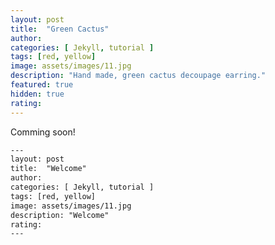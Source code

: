 ```yaml
---
layout: post
title:  "Green Cactus"
author: 
categories: [ Jekyll, tutorial ]
tags: [red, yellow]
image: assets/images/11.jpg
description: "Hand made, green cactus decoupage earring."
featured: true
hidden: true
rating: 
---
```


Comming soon!


```html
---
layout: post
title:  "Welcome"
author: 
categories: [ Jekyll, tutorial ]
tags: [red, yellow]
image: assets/images/11.jpg
description: "Welcome"
rating: 
---
```
